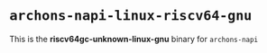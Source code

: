 # `archons-napi-linux-riscv64-gnu`

This is the **riscv64gc-unknown-linux-gnu** binary for `archons-napi`
